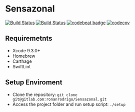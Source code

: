 # Sensazonal

[![Build Status](https://app.bitrise.io/app/09299d7edd3ccd10/status.svg?token=xb0q-N6eez9ENU1o1-0SYQ&branch=master)](https://app.bitrise.io/app/09299d7edd3ccd10) [![Build Status](https://api.cirrus-ci.com/github/ronanrodrigo/Sensazonal.svg)](https://cirrus-ci.com/github/ronanrodrigo/Sensazonal)
 [![codebeat badge](https://codebeat.co/badges/ebde7674-9efe-4081-a066-1d2de4e5301a)](https://codebeat.co/projects/github-com-ronanrodrigo-sensazonal-master)
 [![codecov](https://codecov.io/gh/ronanrodrigo/Sensazonal/branch/master/graph/badge.svg)](https://codecov.io/gh/ronanrodrigo/Sensazonal)


## Requiremetnts
- Xcode 9.3.0+
- Homebrew
- Carthage
- SwiftLint

## Setup Enviroment
- Clone the repository:
`git clone git@gitlab.com:ronanrodrigo/Sensazonal.git`
- Access the project folder and run setup script:
`./setup`
